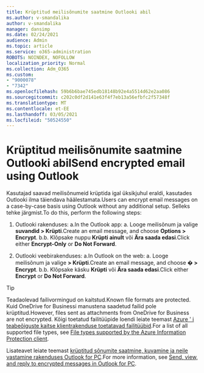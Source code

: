 ```yaml
---
title: Krüptitud meilisõnumite saatmine Outlooki abil
ms.author: v-smandalika
author: v-smandalika
manager: dansimp
ms.date: 02/24/2021
audience: Admin
ms.topic: article
ms.service: o365-administration
ROBOTS: NOINDEX, NOFOLLOW
localization_priority: Normal
ms.collection: Adm_O365
ms.custom:
- "9000078"
- "7342"
ms.openlocfilehash: 59b6b6bae745edb18148b92e4a5514d62e2aa086
ms.sourcegitcommit: c202c0df2d141e63f4f7eb13a56efbfc2f57348f
ms.translationtype: MT
ms.contentlocale: et-EE
ms.lasthandoff: 03/05/2021
ms.locfileid: "50524550"
---
```

# <a name="send-encrypted-email-using-outlook"></a><span data-ttu-id="924c0-102">Krüptitud meilisõnumite saatmine Outlooki abil</span><span class="sxs-lookup"><span data-stu-id="924c0-102">Send encrypted email using Outlook</span></span>

<span data-ttu-id="924c0-103">Kasutajad saavad meilisõnumeid krüptida igal üksikjuhul eraldi, kasutades Outlooki ilma täiendava häälestamata.</span><span class="sxs-lookup"><span data-stu-id="924c0-103">Users can encrypt email messages on a case-by-case basis using Outlook without any additional setup.</span></span> <span data-ttu-id="924c0-104">Selleks tehke järgmist.</span><span class="sxs-lookup"><span data-stu-id="924c0-104">To do this, perform the following steps:</span></span>

1. <span data-ttu-id="924c0-105">Outlooki rakenduses: a.</span><span class="sxs-lookup"><span data-stu-id="924c0-105">In the Outlook app: a.</span></span> <span data-ttu-id="924c0-106">Looge meilisõnum ja valige **suvandid > Krüpti**.</span><span class="sxs-lookup"><span data-stu-id="924c0-106">Create an email message, and choose **Options > Encrypt**.</span></span> 
    <span data-ttu-id="924c0-107">b.</span><span class="sxs-lookup"><span data-stu-id="924c0-107">b.</span></span> <span data-ttu-id="924c0-108">Klõpsake nuppu **Krüpti ainult** või **Ära saada edasi**.</span><span class="sxs-lookup"><span data-stu-id="924c0-108">Click either **Encrypt-Only** or **Do Not Forward**.</span></span>

2. <span data-ttu-id="924c0-109">Outlooki veebirakenduses: a.</span><span class="sxs-lookup"><span data-stu-id="924c0-109">In Outlook on the web: a.</span></span> <span data-ttu-id="924c0-110">Looge meilisõnum ja valige **> Krüpti**.</span><span class="sxs-lookup"><span data-stu-id="924c0-110">Create an email message, and choose **� > Encrypt**.</span></span>
    <span data-ttu-id="924c0-111">b.</span><span class="sxs-lookup"><span data-stu-id="924c0-111">b.</span></span> <span data-ttu-id="924c0-112">Klõpsake käsku **Krüpti** või **Ära saada edasi**.</span><span class="sxs-lookup"><span data-stu-id="924c0-112">Click either **Encrypt** or **Do Not Forward**.</span></span>

> [!TIP]
> <span data-ttu-id="924c0-113">Teadaolevad failivormingud on kaitstud.</span><span class="sxs-lookup"><span data-stu-id="924c0-113">Known file formats are protected.</span></span> <span data-ttu-id="924c0-114">Kuid OneDrive for Businessi manustena saadetud failid pole krüptitud.</span><span class="sxs-lookup"><span data-stu-id="924c0-114">However, files sent as attachments from OneDrive for Business are not encrypted.</span></span> <span data-ttu-id="924c0-115">Kõigi toetatud failitüüpide loendi leiate teemast [Azure ' i teabeõiguste kaitse klientrakenduse toetatavad failitüübid](https://docs.microsoft.com/azure/information-protection/rms-client/client-admin-guide-file-types).</span><span class="sxs-lookup"><span data-stu-id="924c0-115">For a list of all supported file types, see [File types supported by the Azure Information Protection client](https://docs.microsoft.com/azure/information-protection/rms-client/client-admin-guide-file-types).</span></span>

<span data-ttu-id="924c0-116">Lisateavet leiate teemast [krüptitud sõnumite saatmine, kuvamine ja neile vastamine rakenduses Outlook for PC](https://support.microsoft.com/topic/send-view-and-reply-to-encrypted-messages-in-outlook-for-pc-eaa43495-9bbb-4fca-922a-df90dee51980).</span><span class="sxs-lookup"><span data-stu-id="924c0-116">For more information, see [Send, view, and reply to encrypted messages in Outlook for PC](https://support.microsoft.com/topic/send-view-and-reply-to-encrypted-messages-in-outlook-for-pc-eaa43495-9bbb-4fca-922a-df90dee51980).</span></span>



